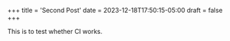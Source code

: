 +++
title = 'Second Post'
date = 2023-12-18T17:50:15-05:00
draft = false
+++

This is to test whether CI works.